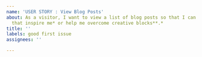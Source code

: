 ```yaml
---
name: 'USER STORY : View Blog Posts'
about: As a visitor, I want to view a list of blog posts so that I can find topics
  that inspire me* or help me overcome creative blocks**.*
title: ''
labels: good first issue
assignees: ''

---
```



